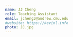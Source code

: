 ```yaml
---
name: JJ Cheng
role: Teaching Assistant
email: jcheng3@andrew.cmu.edu
#website: https://kevinl.info
photo: JJ.jpg
---
```

